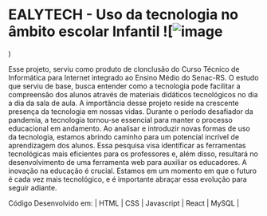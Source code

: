 # EALYTECH - Uso da tecnologia no âmbito escolar Infantil ![![image](https://github.com/wotavio/EARLYTECH/assets/83969703/4ab6693f-0606-4b6e-ae0e-e0ef6aff37b6)
)

Esse projeto, serviu como produto de clonclusão do Curso Técnico de Informática para Internet integrado ao Ensino Médio do Senac-RS. O estudo que serviu de base, busca entender como a tecnologia pode facilitar a compreensão dos alunos através de materiais didáticos tecnológicos no dia a dia da sala de aula. A importância desse projeto reside na crescente presença da tecnologia em nossas vidas. Durante o período desafiador da pandemia, a tecnologia tornou-se essencial para manter o processo educacional em andamento. Ao analisar e introduzir novas formas de uso da tecnologia, estamos abrindo caminho para um potencial incrível de aprendizagem dos alunos. Essa pesquisa visa identificar as ferramentas tecnológicas mais eficientes para os professores e, além disso, resultará no desenvolvimento de uma ferramenta web para auxiliar os educadores. A inovação na educação é crucial. Estamos em um momento em que o futuro é cada vez mais tecnológico, e é importante abraçar essa evolução para seguir adiante.

Código Desenvolvido em:
| HTML | CSS | Javascript | React | MySQL |
